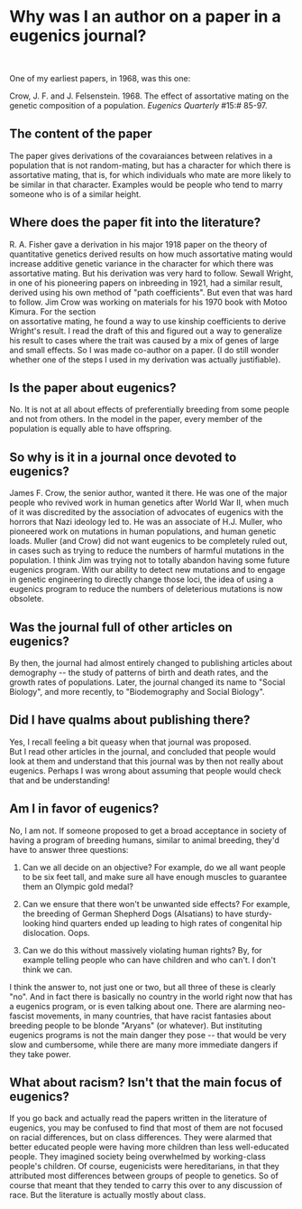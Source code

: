 
# Why was I an author on a paper in a eugenics journal? #
<p>&nbsp;</p>

One of my earliest papers, in 1968, was this one:

Crow, J. F. and J. Felsenstein.  1968.  The effect of assortative mating on the genetic composition of a 
population.  _Eugenics Quarterly_ #15:# 85-97.

## The content of the paper ##

The paper gives derivations of the covaraiances between relatives in a population that is not 
random-mating, but has a character for which there is assortative mating, that is, for which 
individuals who mate are more likely to be similar in that character.  Examples would be 
people who tend to marry someone who is of a similar height.

## Where does the paper fit into the literature? ##

R. A. Fisher gave a derivation in his major 1918 paper on the theory of quantitative genetics 
derived results on how much assortative mating would increase additive genetic variance in the 
character for which there was assortative mating.  But his derivation was very hard to 
follow.  Sewall Wright, in one of his pioneering papers on inbreeding in 1921, had a 
similar result, derived using his own method of "path coefficients".  But even that was hard to follow.
Jim Crow was working on materials for his 1970 book with Motoo Kimura.  For the section  
on assortative mating, he found a way to use kinship coefficients to derive Wright's 
result.  I read the draft of this and figured out a way to generalize his result to 
cases where the trait was caused by a mix of genes of large and small effects.  So I 
was made co-author on a paper.  (I do still wonder whether one of the steps I used in my 
derivation was actually justifiable).

## Is the paper about eugenics? ##

No.  It is not at all about effects of preferentially breeding from some people and not 
from others.  In the model in the paper, every member of the population is equally able to have offspring.

## So why is it in a journal once devoted to eugenics? ##

James F. Crow, the senior author, wanted it there.  He was one of the major people who 
revived work in human genetics after World War II, when much of it was discredited by 
the association of advocates of eugenics with the horrors that Nazi ideology led to.
He was an associate of H.J. Muller, who pioneered work on mutations in human 
populations, and human genetic loads.  Muller (and Crow) did not want eugenics to be completely ruled out, 
in cases such as trying to reduce the numbers of harmful mutations in the population.
I think Jim was trying not to totally abandon having some future eugenics program.
With our ability to detect new mutations and to engage in genetic engineering to 
directly change those loci, the idea of using a eugenics program to reduce the numbers 
of deleterious mutations is now obsolete.

## Was the journal full of other articles on eugenics? ##

By then, the journal had almost entirely changed to publishing articles about 
demography -- the study of patterns of birth and death rates, and the growth 
rates of populations.  Later, the journal 
changed its name to "Social Biology", and more recently, to "Biodemography and 
Social Biology".

## Did I have qualms about publishing there? ##

Yes, I recall feeling a bit queasy when that journal was proposed.  
But I read other articles in the journal, and concluded that 
people would look at them and understand that this journal was by 
then not really about eugenics.   Perhaps I was wrong about assuming 
that people would check that and be understanding!

## Am I in favor of eugenics? ##

No, I am not. If someone proposed to get a broad acceptance in society of having a program of 
breeding humans, similar to animal breeding, they'd have to answer three questions:

1. Can we all decide on an objective?  For example, do we all want people to be six feet 
tall, and make sure all have enough muscles to guarantee them an Olympic gold medal?

2. Can we ensure that there won't be unwanted side effects?  For example, the breeding 
of German Shepherd Dogs (Alsatians) to have sturdy-looking hind quarters ended up 
leading to high rates of congenital hip dislocation.  Oops.

3. Can we do this without massively violating human rights?  By, for example telling 
people who can have children and who can't.  I don't think we can.

I think the answer to, not just one or two, but all three of these is clearly "no".  And 
in fact there is basically no country in the world right now that has a eugenics program, 
or is even talking about one.  There are alarming 
neo-fascist movements, in many countries, that have racist fantasies about breeding people to 
be blonde "Aryans" (or whatever). But instituting eugenics programs is not the 
main danger they pose -- that would be very slow and cumbersome, while there are 
many more immediate dangers if they take power.

## What about racism? Isn't that the main focus of eugenics? ##

If you go back and actually read the papers written in the literature of eugenics, 
you may be confused to find that most of them are not focused on racial differences, 
but on class differences.  They were alarmed that better educated people were 
having more children than less well-educated people.  They imagined society being 
overwhelmed by working-class people's children.   Of course, eugenicists were 
hereditarians, in that they attributed most differences between groups of people 
to genetics.  So of course that meant that they tended to carry this over to any 
discussion of race.  But the literature is actually mostly about class.

